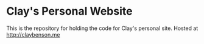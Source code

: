 # Clay's Personal Website

This is the repository for holding the code for Clay's personal site. Hosted at http://claybenson.me